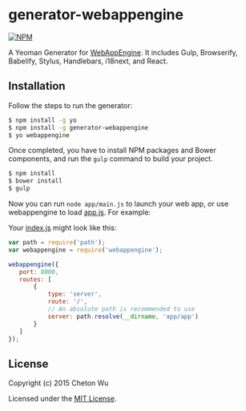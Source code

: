 # generator-webappengine

[![NPM](https://nodei.co/npm/generator-webappengine.png?downloads=true&stars=true)](https://nodei.co/npm/generator-webappengine/)    

A Yeoman Generator for [WebAppEngine](https://github.com/cheton/webappengine).  It includes Gulp, Browserify, Babelify, Stylus, Handlebars, i18next, and React.

## Installation
Follow the steps to run the generator:
```bash
$ npm install -g yo
$ npm install -g generator-webappengine
$ yo webappengine
```

Once completed, you have to install NPM packages and Bower components, and run the `gulp` command to build your project.
```bash
$ npm install
$ bower install
$ gulp
```

Now you can run `node app/main.js` to launch your web app, or use webappengine to load [app.js](/generators/app/templates/app/app.js). For example:

Your [index.js](/generators/app/templates/index.js) might look like this:
 ```js
var path = require('path');
var webappengine = require('webappengine');

webappengine({
    port: 8000,
    routes: [
        {
            type: 'server',
            route: '/',
            // An absolute path is recommended to use
            server: path.resolve(__dirname, 'app/app')
        }
    ]
});
```

## License

Copyright (c) 2015 Cheton Wu

Licensed under the [MIT License](LICENSE).
